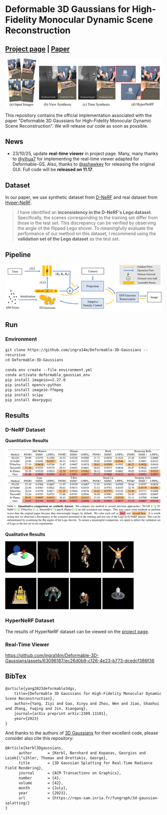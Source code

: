 # Deformable 3D Gaussians for High-Fidelity Monocular Dynamic Scene Reconstruction

## [Project page](https://ingra14m.github.io/Deformable-Gaussians/) | [Paper](https://arxiv.org/abs/2309.13101)

![Teaser image](assets/teaser.png)

This repository contains the official implementation associated with the paper "Deformable 3D Gaussians for High-Fidelity Monocular Dynamic Scene Reconstruction". We will release our code as soon as possible.



## News

- 23/10/25, update **real-time viewer** in project page. Many, many thanks to @[yihua7](https://github.com/yihua7) for implementing the real-time viewer adapted for Deformable-GS. Also, thanks to @[ashawkey](https://github.com/ashawkey) for releasing the original GUI. Full code will be **released on 11.17**.

## Dataset

In our paper, we use synthetic dataset from [D-NeRF](https://www.albertpumarola.com/research/D-NeRF/index.html) and real dataset from [Hyper-NeRF](https://hypernerf.github.io/). 

> I have identified an **inconsistency in the D-NeRF's Lego dataset**. Specifically, the scenes corresponding to the training set differ from those in the test set. This discrepancy can be verified by observing the angle of the flipped Lego shovel. To meaningfully evaluate the performance of our method on this dataset, I recommend using the **validation set of the Lego dataset** as the test set.



## Pipeline

![Teaser image](assets/pipeline.png)



## Run

### Environment

```shell
git clone https://github.com/ingra14m/Deformable-3D-Gaussians --recursive
cd Deformable-3D-Gaussians

conda env create --file environment.yml
conda activate deformable_gaussian_env
pip install imageio==2.27.0
pip install opencv-python
pip install imageio-ffmpeg
pip install scipy
pip install dearpygui
```



## Results

### D-NeRF Dataset

**Quantitative Results**

<img src="assets/results/D-NeRF/Quantitative.png" alt="Image1" style="zoom:50%;" />

**Qualitative Results**

 <img src="assets/results/D-NeRF/bouncing.gif" alt="Image1" style="zoom:25%;" />  <img src="assets/results/D-NeRF/hell.gif" alt="Image1" style="zoom:25%;" />  <img src="assets/results/D-NeRF/hook.gif" alt="Image3" style="zoom:25%;" />  <img src="assets/results/D-NeRF/jump.gif" alt="Image4" style="zoom:25%;" /> 

 <img src="assets/results/D-NeRF/lego.gif" alt="Image5" style="zoom:25%;" />  <img src="assets/results/D-NeRF/mutant.gif" alt="Image6" style="zoom:25%;" />  <img src="assets/results/D-NeRF/stand.gif" alt="Image7" style="zoom:25%;" />  <img src="assets/results/D-NeRF/trex.gif" alt="Image8" style="zoom:25%;" /> 

### HyperNeRF Dataset

The results of HyperNeRF dataset can be viewed on the [project page](https://ingra14m.github.io/Deformable-Gaussians/).



### Real-Time Viewer

https://github.com/ingra14m/Deformable-3D-Gaussians/assets/63096187/ec26d0b9-c126-4e23-b773-dcedcf386f36




## BibTex

```
@article{yang2023deformable3dgs,
    title={Deformable 3D Gaussians for High-Fidelity Monocular Dynamic Scene Reconstruction},
    author={Yang, Ziyi and Gao, Xinyu and Zhou, Wen and Jiao, Shaohui and Zhang, Yuqing and Jin, Xiaogang},
    journal={arXiv preprint arXiv:2309.13101},
    year={2023}
}
```

And thanks to the authors of [3D Gaussians](https://repo-sam.inria.fr/fungraph/3d-gaussian-splatting/) for their excellent code, please consider also cite this repository:

```
@Article{kerbl3Dgaussians,
      author       = {Kerbl, Bernhard and Kopanas, Georgios and Leimk{\"u}hler, Thomas and Drettakis, George},
      title        = {3D Gaussian Splatting for Real-Time Radiance Field Rendering},
      journal      = {ACM Transactions on Graphics},
      number       = {4},
      volume       = {42},
      month        = {July},
      year         = {2023},
      url          = {https://repo-sam.inria.fr/fungraph/3d-gaussian-splatting/}
}
```

